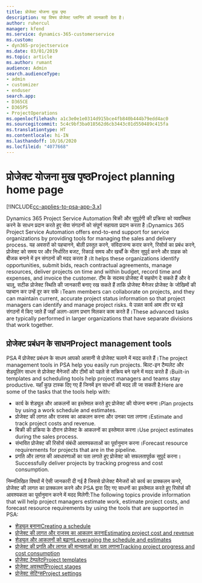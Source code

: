 ```yaml
---
title: प्रोजेक्ट योजना मुख पृष्ठ
description: यह विषय प्रोजेक्ट प्लानिंग की जानकारी देता है।
author: ruhercul
manager: kfend
ms.service: dynamics-365-customerservice
ms.custom:
- dyn365-projectservice
ms.date: 03/01/2019
ms.topic: article
ms.author: rumant
audience: Admin
search.audienceType:
- admin
- customizer
- enduser
search.app:
- D365CE
- D365PS
- ProjectOperations
ms.openlocfilehash: a1c3e0e1e0314d915bce4fb840b444b79edd4ac0
ms.sourcegitcommit: 5c4c9bf3ba018562d6cb3443c01d550489c415fa
ms.translationtype: HT
ms.contentlocale: hi-IN
ms.lasthandoff: 10/16/2020
ms.locfileid: "4077668"
---
```

# <a name="project-planning-home-page"></a><span data-ttu-id="b85ab-103">प्रोजेक्ट योजना मुख पृष्ठ</span><span class="sxs-lookup"><span data-stu-id="b85ab-103">Project planning home page</span></span>

[!INCLUDE[cc-applies-to-psa-app-3.x](../includes/cc-applies-to-psa-app-3x.md)]

<span data-ttu-id="b85ab-104">Dynamics 365 Project Service Automation बिक्री और सुपुर्दगी की प्रक्रिया को व्यवस्थित करने के साधन प्रदान करते हुए सेवा संगठनों को संपूर्ण सहायता प्रदान करता है।</span><span class="sxs-lookup"><span data-stu-id="b85ab-104">Dynamics 365 Project Service Automation offers end-to-end support for service organizations by providing tools for managing the sales and delivery process.</span></span> <span data-ttu-id="b85ab-105">यह अवसरों को पहचानने, बोली प्रस्तुत करने, संविदाजन्य करार करने, रिसोर्स का प्रबंध करने, प्रोजेक्ट को समय पर और निर्धारित बजट, रिकार्ड समय और खर्चों के भीतर सुपुर्द करने और ग्राहक को बीजक बनाने में इन संगठनों की मदद करता है।</span><span class="sxs-lookup"><span data-stu-id="b85ab-105">It helps these organizations identify opportunities, submit bids, reach contractual agreements, manage resources, deliver projects on time and within budget, record time and expenses, and invoice the customer.</span></span> <span data-ttu-id="b85ab-106">टीम के सदस्य प्रोजेक्ट में सहयोग दे सकते हैं और वे चालू, सटीक प्रोजेक्ट स्थिति की जानकारी बनाए रख सकते हैं ताकि प्रोजेक्ट मैनेजर प्रोजेक्ट के जोखिमों की पहचान कर उन्हें दूर कर सकें।</span><span class="sxs-lookup"><span data-stu-id="b85ab-106">Team members can collaborate on projects, and they can maintain current, accurate project status information so that project managers can identify and manage project risks.</span></span> <span data-ttu-id="b85ab-107">ये उन्नत कार्य आम तौर पर बड़े संगठनों में किए जाते हैं जहाँ अलग-अलग प्रभाग मिलकर काम करते हैं।</span><span class="sxs-lookup"><span data-stu-id="b85ab-107">These advanced tasks are typically performed in larger organizations that have separate divisions that work together.</span></span>

## <a name="project-management-tools"></a><span data-ttu-id="b85ab-108">प्रोजेक्ट प्रबंधन के साधन</span><span class="sxs-lookup"><span data-stu-id="b85ab-108">Project management tools</span></span>

<span data-ttu-id="b85ab-109">PSA में प्रोजेक्ट प्रबंधन के साधन आपको आसानी से प्रोजेक्ट चलाने में मदद करते हैं।</span><span class="sxs-lookup"><span data-stu-id="b85ab-109">The project management tools in PSA help you easily run projects.</span></span> <span data-ttu-id="b85ab-110">बिल्ट-इन टैम्पलेट और शेड्यूलिंग साधन से प्रोजेक्ट मैनेजरों और टीमों को पहले से सक्रिय बने रहने में मदद करते हैं।</span><span class="sxs-lookup"><span data-stu-id="b85ab-110">Built-in templates and scheduling tools help project managers and teams stay productive.</span></span> <span data-ttu-id="b85ab-111">यहाँ कुछ टास्क दिए गए हैं जिनमें इन साधनों की मदद ली जा सकती है:</span><span class="sxs-lookup"><span data-stu-id="b85ab-111">Here are some of the tasks that the tools help with:</span></span>

- <span data-ttu-id="b85ab-112">कार्य के शेड्यूल और आकलनों का इस्तेमाल करते हुए प्रोजेक्ट की योजना बनाना।</span><span class="sxs-lookup"><span data-stu-id="b85ab-112">Plan projects by using a work schedule and estimates.</span></span>
- <span data-ttu-id="b85ab-113">प्रोजेक्ट की लागत और राजस्व का आकलन करना और उनका पता लगाना।</span><span class="sxs-lookup"><span data-stu-id="b85ab-113">Estimate and track project costs and revenue.</span></span>
- <span data-ttu-id="b85ab-114">बिक्री की प्रक्रिया के दौरान प्रोजेक्ट के आकलनों का इस्तेमाल करना।</span><span class="sxs-lookup"><span data-stu-id="b85ab-114">Use project estimates during the sales process.</span></span>
- <span data-ttu-id="b85ab-115">संभावित प्रोजेक्ट की रिसोर्स संबंधी आवश्यकताओं का पूर्वानुमान करना।</span><span class="sxs-lookup"><span data-stu-id="b85ab-115">Forecast resource requirements for projects that are in the pipeline.</span></span>
- <span data-ttu-id="b85ab-116">प्रगति और लागत की अवधारणाओं का पता लगाते हुए प्रोजेक्ट को सफलतापूर्वक सुपुर्द करना।</span><span class="sxs-lookup"><span data-stu-id="b85ab-116">Successfully deliver projects by tracking progress and cost consumption.</span></span>

<span data-ttu-id="b85ab-117">निम्नलिखित विषयों में ऐसी जानकारी दी गई है जिससे प्रोजेक्ट मैनेजरों को कार्य का प्राक्कलन कनरे, प्रोजेक्ट की लागत का प्राक्कलन करने और PSA द्वारा दिए गए साधनों का इस्तेमाल करते हुए रिसोर्स की आवश्यकता का पूर्वानुमान करने में मदद मिलेगी:</span><span class="sxs-lookup"><span data-stu-id="b85ab-117">The following topics provide information that will help project managers estimate work, estimate project costs, and forecast resource requirements by using the tools that are supported in PSA:</span></span>

- [<span data-ttu-id="b85ab-118">शेड्यूल बनाना</span><span class="sxs-lookup"><span data-stu-id="b85ab-118">Creating a schedule</span></span>](project-creating.md)
- [<span data-ttu-id="b85ab-119">प्रोजेक्ट की लागत और राजस्व का आकलन करना</span><span class="sxs-lookup"><span data-stu-id="b85ab-119">Estimating project cost and revenue</span></span>](project-estimating.md)
- [<span data-ttu-id="b85ab-120">शेड्यूल और आकलनों को बढ़ाना</span><span class="sxs-lookup"><span data-stu-id="b85ab-120">Leveraging the schedule and estimates</span></span>](project-leveraging.md)
- [<span data-ttu-id="b85ab-121">प्रोजेक्ट की प्रगति और लागत की मान्यताओं का पता लगाना</span><span class="sxs-lookup"><span data-stu-id="b85ab-121">Tracking project progress and cost consumption</span></span>](project-tracking.md)
- [<span data-ttu-id="b85ab-122">प्रोजेक्ट टेम्पलेट</span><span class="sxs-lookup"><span data-stu-id="b85ab-122">Project templates</span></span>](project-templates.md)
- [<span data-ttu-id="b85ab-123">प्रोजेक्ट अवस्थाएँ</span><span class="sxs-lookup"><span data-stu-id="b85ab-123">Project stages</span></span>](project-stages.md)
- [<span data-ttu-id="b85ab-124">प्रोजेक्ट सेटिंग्‍स</span><span class="sxs-lookup"><span data-stu-id="b85ab-124">Project settings</span></span>](project-settings.md)
